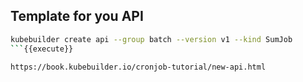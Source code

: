 
## Template for you API 

```bash
kubebuilder create api --group batch --version v1 --kind SumJob
```{{execute}}

https://book.kubebuilder.io/cronjob-tutorial/new-api.html